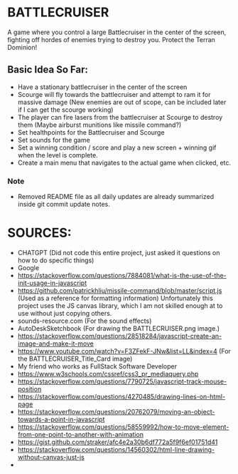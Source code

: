 # BATTLECRUISER
A game where you control a large Battlecruiser in the center of the screen, fighting off hordes of enemies trying to destroy you. Protect the Terran Dominion!

## Basic Idea So Far:
- Have a stationary battlecruiser in the center of the screen
- Scourge will fly towards the battlecruiser and attempt to ram it for massive damage (New enemies are out of scope, can be included later if I can get the scourge working)
- The player can fire lasers from the battlecruiser at Scourge to destroy them (Maybe airburst munitions like missile command?)
- Set healthpoints for the Battlecruiser and Scourge
- Set sounds for the game
- Set a winning condition / score and play a new screen + winning gif when the level is complete.
- Create a main menu that navigates to the actual game when clicked, etc.

### Note
- Removed README file as all daily updates are already summarized inside git commit update notes.

# SOURCES:
- CHATGPT (Did not code this entire project, just asked it questions on how to do specific things)
- Google
- https://stackoverflow.com/questions/7884081/what-is-the-use-of-the-init-usage-in-javascript
- https://github.com/patrickhliu/missile-command/blob/master/script.js (Used as a reference for formatting information) Unfortunately this project uses the JS canvas library, which I am not skilled enough at to use without just copying others.
- sounds-resource.com (For the sound effects) 
- AutoDeskSketchbook (For drawing the BATTLECRUISER.png image.)
- https://stackoverflow.com/questions/28518284/javascript-create-an-image-and-make-it-move
- https://www.youtube.com/watch?v=F3ZFekF-JNw&list=LL&index=4 (For the BATTLECRUISER_Title_Card image)
- My friend who works as FullStack Software Developer
- https://www.w3schools.com/cssref/css3_pr_mediaquery.php
- https://stackoverflow.com/questions/7790725/javascript-track-mouse-position
- https://stackoverflow.com/questions/4270485/drawing-lines-on-html-page
- https://stackoverflow.com/questions/20762079/moving-an-object-towards-a-point-in-javascript
- https://stackoverflow.com/questions/58559992/how-to-move-element-from-one-point-to-another-with-animation
- https://gist.github.com/straker/afc4e2a30b6df772a5f9f6ef01751d41
- https://stackoverflow.com/questions/14560302/html-line-drawing-without-canvas-just-js
- 